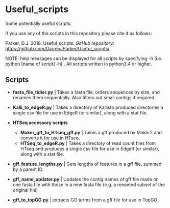 # Useful_scripts

Some potentially useful scripts.

If you use any of the scripts in this repository please cite it as follows:

Parker, D.J. 2018. Useful_scripts. _GitHub repository_: https://github.com/DarrenJParker/Useful_scripts/

NOTE: help messages can be displayed for all scripts by specifying -h (i.e. python [name of script] -h) .
All scripts written in python3.4 or higher.

## Scripts

* **fasta_file_tidier.py** | Takes a fasta file, orders sequences by size, and renames them sequentially. Also filters out small contigs if required.

* **Kalli_to_edgeR.py** | Takes a directory of Kallisto produced directories a single csv file for use in EdgeR (or similar), along with a stat file.

* **HTSeq accessory scripts**
  * **Maker_gff_to_HTseq_gff.py** | Takes a gff produced by Maker2 and converts it for use in HTseq.
  * **HTSeq_to_edgeR.py** | Takes a directory of read count files from HTseq and produces a single csv file for use in EdgeR (or similar), along with a stat file.

* **gff_feature_lengths.py** | Gets lengths of features in a gff file, summed by a parent ID.

* **gff_name_updater.py** | Updates the contig names of gff file made on one fasta file with those in a new fasta file (e.g. a renamed subset of the original file)

* **gff_to_topGO.py** | extracts GO terms from a gff file for use in TopGO
